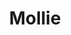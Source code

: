 ---
blog: https://blog.mollie.com/
facebook: https://facebook.com/molliehq
git: https://github.com/mollie
instagram: https://instagram.com/mollie_payments
linkedin: https://linkedin.com/company/molliepayments
logohandle: mollie
sort: mollie
title: Mollie
twitter: https://x.com/molliepayments
website: https://www.mollie.com/
youtube: https://youtube.com/channel/UCe3JXVmqZ4wbx5dLDdjTcyw
---